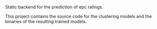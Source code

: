 Static backend for the prediction of epc ratings.

This project contains the source code for the clustering models and the binaries of the resulting trained models.